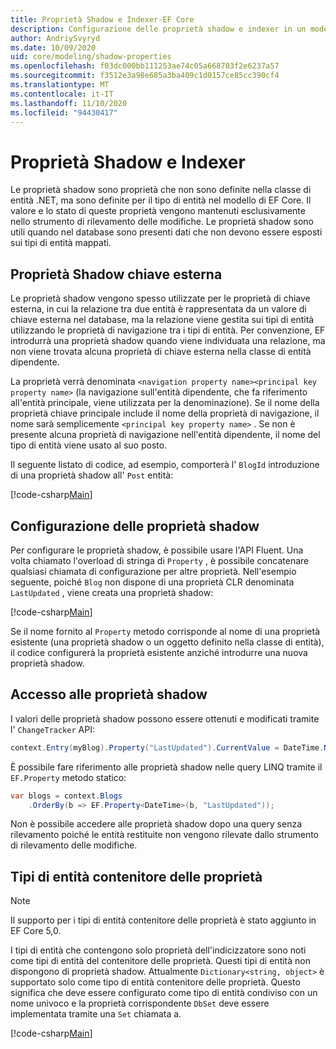 ```yaml
---
title: Proprietà Shadow e Indexer-EF Core
description: Configurazione delle proprietà shadow e indexer in un modello di Entity Framework Core
author: AndriySvyryd
ms.date: 10/09/2020
uid: core/modeling/shadow-properties
ms.openlocfilehash: f03dc000bb111253ae74c05a668703f2e6237a57
ms.sourcegitcommit: f3512e3a98e685a3ba409c1d0157ce85cc390cf4
ms.translationtype: MT
ms.contentlocale: it-IT
ms.lasthandoff: 11/10/2020
ms.locfileid: "94430417"
---
```

# <a name="shadow-and-indexer-properties"></a>Proprietà Shadow e Indexer

Le proprietà shadow sono proprietà che non sono definite nella classe di entità .NET, ma sono definite per il tipo di entità nel modello di EF Core. Il valore e lo stato di queste proprietà vengono mantenuti esclusivamente nello strumento di rilevamento delle modifiche. Le proprietà shadow sono utili quando nel database sono presenti dati che non devono essere esposti sui tipi di entità mappati.

## <a name="foreign-key-shadow-properties"></a>Proprietà Shadow chiave esterna

Le proprietà shadow vengono spesso utilizzate per le proprietà di chiave esterna, in cui la relazione tra due entità è rappresentata da un valore di chiave esterna nel database, ma la relazione viene gestita sui tipi di entità utilizzando le proprietà di navigazione tra i tipi di entità. Per convenzione, EF introdurrà una proprietà shadow quando viene individuata una relazione, ma non viene trovata alcuna proprietà di chiave esterna nella classe di entità dipendente.

La proprietà verrà denominata `<navigation property name><principal key property name>` (la navigazione sull'entità dipendente, che fa riferimento all'entità principale, viene utilizzata per la denominazione). Se il nome della proprietà chiave principale include il nome della proprietà di navigazione, il nome sarà semplicemente `<principal key property name>` . Se non è presente alcuna proprietà di navigazione nell'entità dipendente, il nome del tipo di entità viene usato al suo posto.

Il seguente listato di codice, ad esempio, comporterà l' `BlogId` introduzione di una proprietà shadow all' `Post` entità:

[!code-csharp[Main](../../../samples/core/Modeling/Conventions/ShadowForeignKey.cs?name=Conventions&highlight=21-23)]

## <a name="configuring-shadow-properties"></a>Configurazione delle proprietà shadow

Per configurare le proprietà shadow, è possibile usare l'API Fluent. Una volta chiamato l'overload di stringa di `Property` , è possibile concatenare qualsiasi chiamata di configurazione per altre proprietà. Nell'esempio seguente, poiché `Blog` non dispone di una proprietà CLR denominata `LastUpdated` , viene creata una proprietà shadow:

[!code-csharp[Main](../../../samples/core/Modeling/FluentAPI/ShadowProperty.cs?name=ShadowProperty&highlight=8)]

Se il nome fornito al `Property` metodo corrisponde al nome di una proprietà esistente (una proprietà shadow o un oggetto definito nella classe di entità), il codice configurerà la proprietà esistente anziché introdurre una nuova proprietà shadow.

## <a name="accessing-shadow-properties"></a>Accesso alle proprietà shadow

I valori delle proprietà shadow possono essere ottenuti e modificati tramite l' `ChangeTracker` API:

```csharp
context.Entry(myBlog).Property("LastUpdated").CurrentValue = DateTime.Now;
```

È possibile fare riferimento alle proprietà shadow nelle query LINQ tramite il `EF.Property` metodo statico:

```csharp
var blogs = context.Blogs
    .OrderBy(b => EF.Property<DateTime>(b, "LastUpdated"));
```

Non è possibile accedere alle proprietà shadow dopo una query senza rilevamento poiché le entità restituite non vengono rilevate dallo strumento di rilevamento delle modifiche.

## <a name="property-bag-entity-types"></a>Tipi di entità contenitore delle proprietà

> [!NOTE]
> Il supporto per i tipi di entità contenitore delle proprietà è stato aggiunto in EF Core 5,0.

I tipi di entità che contengono solo proprietà dell'indicizzatore sono noti come tipi di entità del contenitore delle proprietà. Questi tipi di entità non dispongono di proprietà shadow. Attualmente `Dictionary<string, object>` è supportato solo come tipo di entità contenitore delle proprietà. Questo significa che deve essere configurato come tipo di entità condiviso con un nome univoco e la proprietà corrispondente `DbSet` deve essere implementata tramite una `Set` chiamata a.

[!code-csharp[Main](../../../samples/core/Modeling/FluentAPI/SharedType.cs?name=SharedType&highlight=3,7)]
